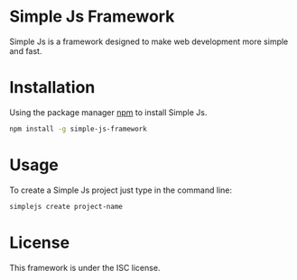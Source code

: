 # Simple Js Framework

Simple Js is a framework designed to make web development more simple and fast. 

# Installation

Using the package manager [npm](https://www.npmjs.com/get-npm) to install Simple Js.

```bash
npm install -g simple-js-framework
```

# Usage

To create a Simple Js project just type in the command line:

```bash
simplejs create project-name
```

# License

This framework is under the ISC license.

